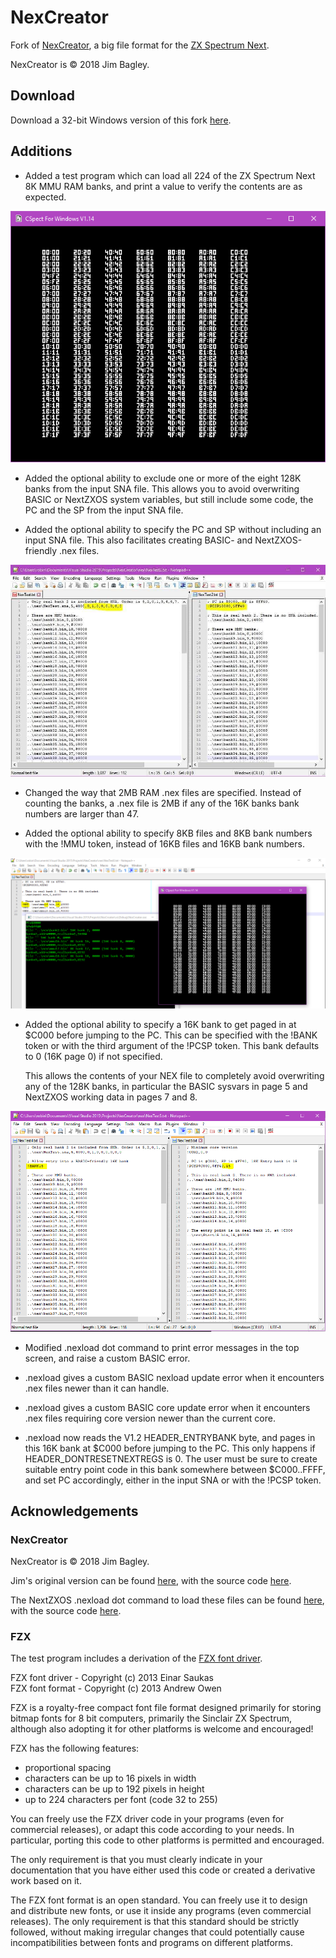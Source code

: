 # NexCreator
Fork of [NexCreator](https://gitlab.com/thesmog358/tbblue/blob/master/src/c/NexCreator.c), a big file format for the [ZX Spectrum Next](https://www.specnext.com/about/).

NexCreator is © 2018 Jim Bagley.

## Download

Download a 32-bit Windows version of this fork [here](https://github.com/Threetwosevensixseven/NexCreator/raw/master/vs/Debug/NexCreator.exe).

## Additions

* Added a test program which can load all 224 of the ZX Spectrum Next 8K MMU RAM banks, and print a value to verify the contents are as expected.

![Test program](https://github.com/Threetwosevensixseven/NexCreator/raw/master/images/test-program.png)

* Added the optional ability to exclude one or more of the eight 128K banks from the input SNA file. This allows you to avoid overwriting BASIC or NextZXOS system variables, but still include some code, the PC and the SP from the input SNA file.

* Added the optional ability to specify the PC and SP without including an input SNA file. This also facilitates creating BASIC- and NextZXOS-friendly .nex files.

![Example Files](https://github.com/Threetwosevensixseven/NexCreator/raw/master/images/example-files.png)

* Changed the way that 2MB RAM .nex files are specified. Instead of counting the banks, a .nex file is 2MB if any of the 16K banks bank numbers are larger than 47.

* Added the optional ability to specify 8KB files and 8KB bank numbers with the !MMU token, instead of 16KB files and 16KB bank numbers.

![8KB Bank Example](https://github.com/Threetwosevensixseven/NexCreator/raw/master/images/example-8k-banks.png)

* Added the optional ability to specify a 16K bank to get paged in at $C000 before jumping to the PC. This can be specified with the !BANK token or with the third argument of the !PCSP token. This bank defaults to 0 (16K page 0) if not specified.

  This allows the contents of your NEX file to completely avoid overwriting any of the 128K banks, in particular the BASIC sysvars in page 5 and NextZXOS working data in pages 7 and 8.

![BASIC-Friendly Example](https://github.com/Threetwosevensixseven/NexCreator/raw/master/images/example-basic-friendly.png)

* Modified .nexload dot command to print error messages in the top screen, and raise a custom BASIC error.  

* .nexload gives a custom BASIC nexload update error when it encounters .nex files newer than it can handle.  

* .nexload gives a custom BASIC core update error when it encounters .nex files requiring core version newer than the current core.

* .nexload now reads the V1.2 HEADER_ENTRYBANK byte, and pages in this 16K bank at $C000 before jumping to the PC. This only happens if HEADER_DONTRESETNEXTREGS is 0. The user must be sure to create suitable entry point code in this bank somewhere between $C000..FFFF, and set PC accordingly, either in the input SNA or with the !PCSP token.  

## Acknowledgements
### NexCreator
NexCreator is © 2018 Jim Bagley.

Jim's original version can be found [here](https://gitlab.com/thesmog358/tbblue/raw/master/tools/dev/NexCreator/NexCreator.exe?inline=false), with the source code [here](https://gitlab.com/thesmog358/tbblue/blob/master/src/c/NexCreator.c).

The NextZXOS .nexload dot command to load these files can be found [here](https://gitlab.com/thesmog358/tbblue/raw/master/dot/NEXLOAD?inline=false), with the source code [here](https://gitlab.com/thesmog358/tbblue/blob/master/src/asm/nexload/nexload.asm).

### FZX
The test program includes a derivation of the [FZX font driver](https://spectrumcomputing.co.uk/index.php?cat=96&id=28171).

FZX font driver - Copyright (c) 2013 Einar Saukas  
FZX font format - Copyright (c) 2013 Andrew Owen  

FZX is a royalty-free compact font file format designed primarily for storing bitmap fonts for 8 bit computers, primarily the Sinclair ZX Spectrum, although also adopting it for other platforms is welcome and encouraged!

FZX has the following features:

* proportional spacing
* characters can be up to 16 pixels in width
* characters can be up to 192 pixels in height
* up to 224 characters per font (code 32 to 255)

You can freely use the FZX driver code in your programs (even for commercial releases), or adapt this code according to your needs. In particular, porting this code to other platforms is permitted and encouraged.

The only requirement is that you must clearly indicate in your documentation that you have either used this code or created a derivative work based on it.

The FZX font format is an open standard. You can freely use it to design and distribute new fonts, or use it inside any programs (even commercial releases). The only requirement is that this standard should be strictly followed, without making irregular changes that could potentially cause incompatibilities between fonts and programs on different platforms.
